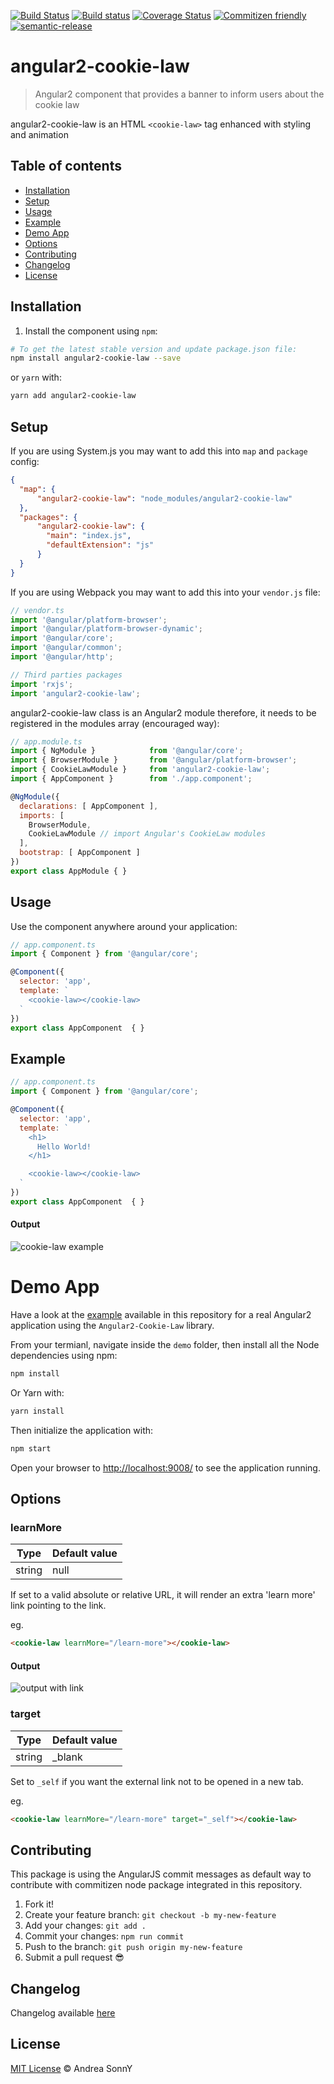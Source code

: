 [![Build Status](https://travis-ci.org/andreasonny83/angular2-cookie-law.svg?branch=master)](https://travis-ci.org/andreasonny83/angular2-cookie-law)
[![Build status](https://ci.appveyor.com/api/projects/status/gy65rk7l0nln23nj?svg=true)](https://ci.appveyor.com/project/andreasonny83/angular2-cookie-law)
[![Coverage Status](https://coveralls.io/repos/github/andreasonny83/angular2-cookie-law/badge.svg)](https://coveralls.io/github/andreasonny83/angular2-cookie-law)
[![Commitizen friendly](https://img.shields.io/badge/commitizen-friendly-brightgreen.svg)](http://commitizen.github.io/cz-cli/)
[![semantic-release](https://img.shields.io/badge/%20%20%F0%9F%93%A6%F0%9F%9A%80-semantic--release-e10079.svg)](https://github.com/semantic-release/semantic-release)

# angular2-cookie-law

> Angular2 component that provides a banner to inform users about the cookie law

angular2-cookie-law is an HTML `<cookie-law>` tag enhanced with styling and animation

## Table of contents

*   [Installation](#installation)
*   [Setup](#setup)
*   [Usage](#usage)
*   [Example](#example)
*   [Demo App](#demo-app)
*   [Options](#options)
*   [Contributing](#contributing)
*   [Changelog](#changelog)
*   [License](#license)

## Installation

1.  Install the component using `npm`:

  ```bash
  # To get the latest stable version and update package.json file:
  npm install angular2-cookie-law --save
  ```

  or `yarn` with:

  ```bash
  yarn add angular2-cookie-law
  ```

## Setup

If you are using System.js you may want to add this into `map` and `package` config:

```json
{
  "map": {
      "angular2-cookie-law": "node_modules/angular2-cookie-law"
  },
  "packages": {
      "angular2-cookie-law": {
        "main": "index.js",
        "defaultExtension": "js"
      }
  }
}
```

If you are using Webpack you may want to add this into your `vendor.js` file:

```js
// vendor.ts
import '@angular/platform-browser';
import '@angular/platform-browser-dynamic';
import '@angular/core';
import '@angular/common';
import '@angular/http';

// Third parties packages
import 'rxjs';
import 'angular2-cookie-law';
```

angular2-cookie-law class is an Angular2 module therefore,
it needs to be registered in the modules array (encouraged way):

```js
// app.module.ts
import { NgModule }            from '@angular/core';
import { BrowserModule }       from '@angular/platform-browser';
import { CookieLawModule }     from 'angular2-cookie-law';
import { AppComponent }        from './app.component';

@NgModule({
  declarations: [ AppComponent ],
  imports: [
    BrowserModule,
    CookieLawModule // import Angular's CookieLaw modules
  ],
  bootstrap: [ AppComponent ]
})
export class AppModule { }
```

## Usage

Use the component anywhere around your application:

```js
// app.component.ts
import { Component } from '@angular/core';

@Component({
  selector: 'app',
  template: `
    <cookie-law></cookie-law>
  `
})
export class AppComponent  { }
```

## Example

```js
// app.component.ts
import { Component } from '@angular/core';

@Component({
  selector: 'app',
  template: `
    <h1>
      Hello World!
    </h1>

    <cookie-law></cookie-law>
  `
})
export class AppComponent  { }
```

#### Output

![cookie-law example](http://i.imgur.com/W9LUdwy.png)

# Demo App

Have a look at the [example](https://github.com/andreasonny83/angular2-cookie-law/tree/master/example)
available in this repository for a real Angular2 application using the `Angular2-Cookie-Law` library.

From your termianl, navigate inside the `demo` folder, then install all the Node dependencies using npm:

```bash
npm install
```
Or Yarn with:

```bash
yarn install
```

Then initialize the application with:

```bash
npm start
```

Open your browser to [http://localhost:9008/](http://localhost:9008/)
to see the application running.

## Options

### learnMore

| Type | Default value
| --- | --- |
| string | null |

If set to a valid absolute or relative URL, it will render an extra 'learn more' link pointing to the link.

eg.
```html
<cookie-law learnMore="/learn-more"></cookie-law>
```

#### Output

![output with link](http://i.imgur.com/0nvb6sP.png)

### target

| Type | Default value
| --- | --- |
| string | _blank |

Set to `_self` if you want the external link not to be opened in a new tab.

eg.
```html
<cookie-law learnMore="/learn-more" target="_self"></cookie-law>
```

## Contributing

This package is using the AngularJS commit messages as default way to contribute
with commitizen node package integrated in this repository.

1.  Fork it!
1.  Create your feature branch: `git checkout -b my-new-feature`
1.  Add your changes: `git add .`
1.  Commit your changes: `npm run commit`
1.  Push to the branch: `git push origin my-new-feature`
1.  Submit a pull request :sunglasses:

## Changelog

Changelog available [here](https://github.com/andreasonny83/angular2-cookie-law/releases)

## License

[MIT License](https://github.com/andreasonny83/angular2-cookie-law/blob/master/LICENSE) © Andrea SonnY
